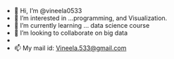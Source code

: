 - 👋 Hi, I’m @vineela0533
- 👀 I’m interested in ...programming, and Visualization.
- 🌱 I’m currently learning ... data science course
- 💞️ I’m looking to collaborate on big data
-
- 📫 My mail id: Vineela.533@gmail.com

